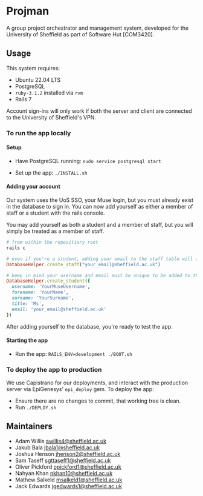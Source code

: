 # Projman

A group project orchestrator and management system, developed for the University of Sheffield as part of Software Hut \[COM3420\].

## Usage

This system requires:

- Ubuntu 22.04 LTS
- PostgreSQL
- `ruby-3.1.2` installed via `rvm`
- Rails 7

Account sign-ins will only work if both the server and client are connected to the University of Sheffield's VPN.

### To run the app locally

#### Setup

- Have PostgreSQL running:
  `sudo service postgresql start`

- Set up the app:
  `./INSTALL.sh`

#### Adding your account

Our system uses the UoS SSO, your Muse login, but you must already exist in the database to sign in. You can now add yourself as either a member of staff or a student with the rails console.

You may add yourself as both a student and a member of staff, but you will simply be treated as a member of staff.

```bash
# from within the repositiory root
rails c
```
```ruby
# even if you're a student, adding your email to the staff table will allow you to log in as a staff member with your muse credentials
DatabaseHelper.create_staff("your_email@sheffield.ac.uk")

# keep in mind your username and email must be unique to be added to the database
DatabaseHelper.create_student({
  username: 'YourMuseUsername',
  forename: 'YourName',
  surname: 'YourSurname',
  title: 'Ms',
  email: 'your_email@sheffield.ac.uk'
})
```

After adding yourself to the database, you're ready to test the app.

#### Starting the app

- Run the app:
  `RAILS_ENV=development ./BOOT.sh`

### To deploy the app to production

We use Capistrano for our deployments, and interact with the production server via EpiGenesys' `epi_deploy` gem. To deploy the app:

- Ensure there are no changes to commit, that working tree is clean.
- Run `./DEPLOY.sh`

## Maintainers

- Adam Willis <awillis4@sheffield.ac.uk>
- Jakub Bala <jbala1@sheffield.ac.uk>
- Joshua Henson <jhenson2@sheffield.ac.uk>
- Sam Taseff <sgttaseff1@sheffield.ac.uk>
- Oliver Pickford <opickford1@sheffield.ac.uk>
- Nahyan Khan <nkhan10@sheffield.ac.uk>
- Mathew Salkeld <msalkeld1@sheffield.ac.uk>
- Jack Edwards <jgedwards1@sheffield.ac.uk>
